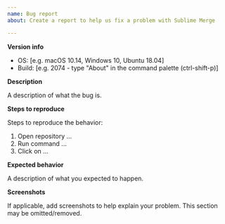 ```yaml
---
name: Bug report
about: Create a report to help us fix a problem with Sublime Merge

---
```


**Version info**

 - OS: [e.g. macOS 10.14, Windows 10, Ubuntu 18.04]
 - Build: [e.g. 2074 - type "About" in the command palette (ctrl-shift-p)]

**Description**

A description of what the bug is.

**Steps to reproduce**

Steps to reproduce the behavior:
1. Open repository ...
2. Run command ...
3. Click on ...

**Expected behavior**

A description of what you expected to happen.

**Screenshots**

If applicable, add screenshots to help explain your problem. This section may be omitted/removed.
